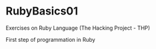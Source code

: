 # RubyBasics01
Exercises on Ruby Language (The Hacking Project - THP)

First step of programmation in Ruby 
